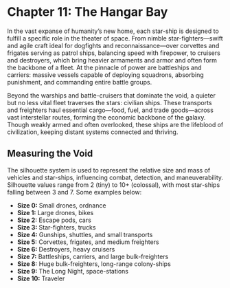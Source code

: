 # Chapter 11: The Hangar Bay

In the vast expanse of humanity’s new home, each star-ship is designed to fulfill a specific role in the theater of space. From nimble star-fighters—swift and agile craft ideal for dogfights and reconnaissance—over corvettes and frigates serving as patrol ships, balancing speed with firepower, to cruisers and destroyers, which bring heavier armaments and armor and often form the backbone of a fleet. At the pinnacle of power are battleships and carriers: massive vessels capable of deploying squadrons, absorbing punishment, and commanding entire battle groups.

Beyond the warships and battle-cruisers that dominate the void, a quieter but no less vital fleet traverses the stars: civilian ships. These transports and freighters haul essential cargo—food, fuel, and trade goods—across vast interstellar routes, forming the economic backbone of the galaxy. Though weakly armed and often overlooked, these ships are the lifeblood of civilization, keeping distant systems connected and thriving.

## Measuring the Void

The silhouette system is used to represent the relative size and mass of vehicles and star-ships, influencing combat, detection, and maneuverability. Silhouette values range from 2 (tiny) to 10+ (colossal), with most star-ships falling between 3 and 7. Some examples below:

- **Size 0:** Small drones, ordnance
- **Size 1:** Large drones, bikes
- **Size 2:** Escape pods, cars
- **Size 3:** Star-fighters, trucks
- **Size 4:** Gunships, shuttles, and small transports
- **Size 5:** Corvettes, frigates, and medium freighters
- **Size 6:** Destroyers, heavy cruisers
- **Size 7:** Battleships, carriers, and large bulk-freighters
- **Size 8:** Huge bulk-freighters, long-range colony-ships
- **Size 9:** The Long Night, space-stations
- **Size 10:** Traveler

